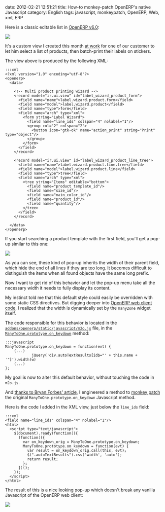 date: 2012-02-21 12:51:21
title: How-to monkey-patch OpenERP's native Javascript
category: English
tags: javascript, monkeypatch, OpenERP, Web, xml, ERP

Here is a classic editable list in [OpenERP v6.0](http://www.openerp.com/node/607/2011/01):

![](/static/uploads/2012/01/editable-list.png)

It's a custom view I created this month [at work](http://www.smile.fr/Solutions/ERP) for one of our customer to let him select a list of products, then batch-print their labels on stickers.

The view above is produced by the following XML:

    :::xml
    <?xml version="1.0" encoding="utf-8"?>
    <openerp>
      <data>

        <!-- Multi product printing wizard -->
        <record model="ir.ui.view" id="label_wizard_product_form">
          <field name="name">label.wizard.product.form</field>
          <field name="model">label.wizard.product</field>
          <field name="type">form</field>
          <field name="arch" type="xml">
            <form string="Label Wizard">
              <field name="line_ids" colspan="4" nolabel="1"/>
              <group col="2" colspan="2">
                <button icon="gtk-ok" name="action_print" string="Print" type="object"/>
              </group>
            </form>
          </field>
        </record>

        <record model="ir.ui.view" id="label_wizard_product_line_tree">
          <field name="name">label.wizard.product.line.tree</field>
          <field name="model">label.wizard.product.line</field>
          <field name="type">tree</field>
          <field name="arch" type="xml">
            <tree string="Items" editable="bottom">
              <field name="product_template_id"/>
              <field name="size_id"/>
              <field name="main_color_id"/>
              <field name="product_id"/>
              <field name="quantity"/>
            </tree>
          </field>
        </record>

      </data>
    </openerp>

If you start searching a product template with the first field, you'll get a pop-up similar to this one:

![](/static/uploads/2012/01/fixed-width-popup-list.png)

As you can see, these kind of pop-up inherits the width of their parent field, which hide the end of all lines if they are too long. It becomes difficult to distinguish the items when all found objects have the same long prefix.

Now I want to get rid of this behavior and let the pop-up menu take all the necessary width it needs to fully display its content.

My instinct told me that this default style could easily be overridden with some static CSS directives. But digging deeper into [OpenERP web client code](http://bazaar.launchpad.net/~openerp/openobject-client-web/6.0/files), I realized that the width is dynamically set by the `many2one` widget itself.

The code responsible for this behavior is located in the [`addons/openerp/static/javascript/m2o.js`](http://bazaar.launchpad.net/~openerp/openobject-client-web/6.0/view/head:/addons/openerp/static/javascript/m2o.js) file, in the [`ManyToOne.prototype.on_keydown`](http://bazaar.launchpad.net/~openerp/openobject-client-web/6.0/view/head:/addons/openerp/static/javascript/m2o.js#L267) method:

    :::javascript
    ManyToOne.prototype.on_keydown = function(evt) {
        (...)
                jQuery('div.autoTextResults[id$="' + this.name + '"]').width(w)
        (...)
    };

My goal is now to alter this default behavior, without touching the code in `m2o.js`.

And [thanks to Bryan Forbes' article](http://www.reigndropsfall.net/2010/06/15/monkey-patching/), I engineered a method to [monkey patch](http://wikipedia.org/wiki/Monkey_patch) the original `ManyToOne.prototype.on_keydown` Javascript method.

Here is the code I added in the XML view, just below the `line_ids` field:

    :::xml
    <field name="line_ids" colspan="4" nolabel="1"/>
    <html>
      <script type="text/javascript">
        $(document).ready(function(){
          (function(){
            var on_keydown_orig = ManyToOne.prototype.on_keydown;
            ManyToOne.prototype.on_keydown = function(evt) {
              var result = on_keydown_orig.call(this, evt);
              $(".autoTextResults").css('width', 'auto');
              return result;
            };
          })();
        });
      </script>
    </html>

The result of this is a nice looking pop-up which doesn't break any vanilla Javascript of the OpenERP web client:

![](/static/uploads/2012/01/variable-width-popup-list.png)

